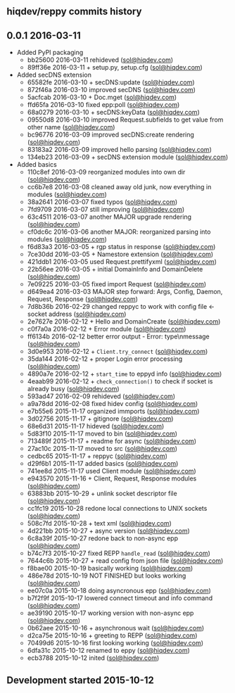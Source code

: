 hiqdev/reppy commits history
----------------------------

## 0.0.1 2016-03-11

- Added PyPI packaging
    - bb25600 2016-03-11 rehideved (sol@hiqdev.com)
    - 89ff36e 2016-03-11 + setup.py, setup.cfg (sol@hiqdev.com)
- Added secDNS extension
    - 65582fe 2016-03-10 + secDNS:update (sol@hiqdev.com)
    - 872f46a 2016-03-10 improved secDNS (sol@hiqdev.com)
    - 5acfcab 2016-03-10 + Doc.mget (sol@hiqdev.com)
    - ffd65fa 2016-03-10 fixed epp:poll (sol@hiqdev.com)
    - 68a0279 2016-03-10 + secDNS:keyData (sol@hiqdev.com)
    - 09550d8 2016-03-10 improved Request.subfields to get value from other name (sol@hiqdev.com)
    - bc96776 2016-03-09 improved secDNS:create rendering (sol@hiqdev.com)
    - 83183a2 2016-03-09 improved hello parsing (sol@hiqdev.com)
    - 134eb23 2016-03-09 + secDNS extension module (sol@hiqdev.com)
- Added basics
    - 110c8ef 2016-03-09 reorganized modules into own dir (sol@hiqdev.com)
    - cc6b7e8 2016-03-08 cleaned away old junk, now everything in modules (sol@hiqdev.com)
    - 38a2641 2016-03-07 fixed typos (sol@hiqdev.com)
    - 7fd9709 2016-03-07 still improving (sol@hiqdev.com)
    - 63c4511 2016-03-07 another MAJOR upgrade rendering (sol@hiqdev.com)
    - cf0dc6c 2016-03-06 another MAJOR: reorganized parsing into modules (sol@hiqdev.com)
    - f6d83a3 2016-03-05 + rgp status in response (sol@hiqdev.com)
    - 7ce30dd 2016-03-05 + Namestore extension (sol@hiqdev.com)
    - 421ddb1 2016-03-05 used Request.prettifyxml (sol@hiqdev.com)
    - 22b56ee 2016-03-05 + initial DomainInfo and DomainDelete (sol@hiqdev.com)
    - 7e09225 2016-03-05 fixed import Request (sol@hiqdev.com)
    - d649ea4 2016-03-03 MAJOR step forward: Args, Config, Daemon, Request, Response (sol@hiqdev.com)
    - 7d8b36b 2016-02-29 changed reppyc to work with config file <- socket address (sol@hiqdev.com)
    - 2e7627e 2016-02-12 + Hello and DomainCreate (sol@hiqdev.com)
    - c0f7a0a 2016-02-12 + Error module (sol@hiqdev.com)
    - ff6134b 2016-02-12 better error output - Error: type\nmessage (sol@hiqdev.com)
    - 3d0e953 2016-02-12 + `Client.try_connect` (sol@hiqdev.com)
    - 35da144 2016-02-12 + proper Login error processing (sol@hiqdev.com)
    - 4890a7e 2016-02-12 + `start_time` to eppyd info (sol@hiqdev.com)
    - 4eaab99 2016-02-12 + `check_connection()` to check if socket is already busy (sol@hiqdev.com)
    - 593ad47 2016-02-09 rehideved (sol@hiqdev.com)
    - a9a78dd 2016-02-08 fixed hidev config (sol@hiqdev.com)
    - e7b55e6 2015-11-17 organized immports (sol@hiqdev.com)
    - 3d02756 2015-11-17 + gitignore (sol@hiqdev.com)
    - 68e6d31 2015-11-17 hideved (sol@hiqdev.com)
    - 5d83f10 2015-11-17 moved to bin (sol@hiqdev.com)
    - 713489f 2015-11-17 + readme for async (sol@hiqdev.com)
    - 27ac10c 2015-11-17 moved to src (sol@hiqdev.com)
    - cedbc65 2015-11-17 + reppyc (sol@hiqdev.com)
    - d29f6b1 2015-11-17 added basics (sol@hiqdev.com)
    - 741ee8d 2015-11-17 used Client module (sol@hiqdev.com)
    - e943570 2015-11-16 + Client, Request, Response modules (sol@hiqdev.com)
    - 63883bb 2015-10-29 + unlink socket descriptor file (sol@hiqdev.com)
    - cc1fc19 2015-10-28 redone local connections to UNIX sockets (sol@hiqdev.com)
    - 508c7fd 2015-10-28 + text xml (sol@hiqdev.com)
    - 4d221bb 2015-10-27 + async version (sol@hiqdev.com)
    - 6c8a39f 2015-10-27 redone back to non-async epp (sol@hiqdev.com)
    - b74c7f3 2015-10-27 fixed REPP `handle_read` (sol@hiqdev.com)
    - 7644c6b 2015-10-27 + read config from json file (sol@hiqdev.com)
    - f8bae00 2015-10-19 basically working (sol@hiqdev.com)
    - 486e78d 2015-10-19 NOT FINISHED but looks working (sol@hiqdev.com)
    - ee07c0a 2015-10-18 doing asyncronous epp (sol@hiqdev.com)
    - b7f2f9f 2015-10-17 lowered connect timeout and info command (sol@hiqdev.com)
    - ae39190 2015-10-17 working version with non-async epp (sol@hiqdev.com)
    - 0b62aee 2015-10-16 + asynchronous wait (sol@hiqdev.com)
    - d2ca75e 2015-10-16 + greeting to REPP (sol@hiqdev.com)
    - 70499d6 2015-10-16 first looking working (sol@hiqdev.com)
    - 6dfa31c 2015-10-12 renamed to eppy (sol@hiqdev.com)
    - ecb3788 2015-10-12 inited (sol@hiqdev.com)

## Development started 2015-10-12

